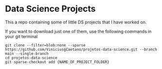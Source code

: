 # Data Science Projects
This a repo containing some of little DS projects that I have worked on.

If you want to download just one of them, use the following commands in your git terminal
```
git clone --filter=blob:none --sparse https://github.com/ViniciusgCaetano/projetos-data-science.git --branch main --single-branch
cd projetos-data-science
git sparse-checkout add {NAME_OF_PROJECT_FOLDER}
```




